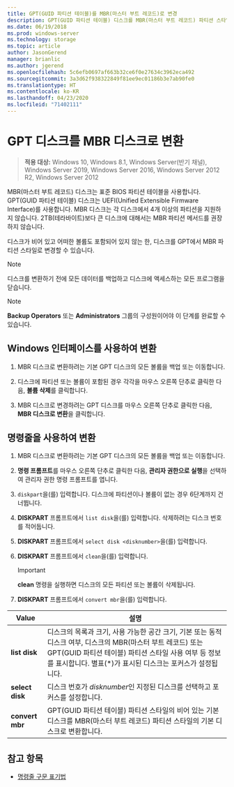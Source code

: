 ```yaml
---
title: GPT(GUID 파티션 테이블)를 MBR(마스터 부트 레코드)로 변경
description: GPT(GUID 파티션 테이블) 디스크를 MBR(마스터 부트 레코드) 파티션 스타일 디스크로 변경하는 방법을 설명합니다.
ms.date: 06/19/2018
ms.prod: windows-server
ms.technology: storage
ms.topic: article
author: JasonGerend
manager: brianlic
ms.author: jgerend
ms.openlocfilehash: 5c6efb0697af663b32ce6f0e27634c3962eca492
ms.sourcegitcommit: 3a3d62f938322849f81ee9ec01186b3e7ab90fe0
ms.translationtype: HT
ms.contentlocale: ko-KR
ms.lasthandoff: 04/23/2020
ms.locfileid: "71402111"
---
```

# <a name="convert-a-gpt-disk-into-an-mbr-disk"></a>GPT 디스크를 MBR 디스크로 변환

> **적용 대상:** Windows 10, Windows 8.1, Windows Server(반기 채널), Windows Server 2019, Windows Server 2016, Windows Server 2012 R2, Windows Server 2012

MBR(마스터 부트 레코드) 디스크는 표준 BIOS 파티션 테이블을 사용합니다. GPT(GUID 파티션 테이블) 디스크는 UEFI(Unified Extensible Firmware Interface)를 사용합니다. MBR 디스크는 각 디스크에서 4개 이상의 파티션을 지원하지 않습니다. 2TB(테라바이트)보다 큰 디스크에 대해서는 MBR 파티션 메서드를 권장하지 않습니다.

디스크가 비어 있고 어떠한 볼륨도 포함되어 있지 않는 한, 디스크를 GPT에서 MBR 파티션 스타일로 변경할 수 있습니다.

> [!NOTE]
> 디스크를 변환하기 전에 모든 데이터를 백업하고 디스크에 액세스하는 모든 프로그램을 닫습니다.

> [!NOTE]
> **Backup Operators** 또는 **Administrators** 그룹의 구성원이어야 이 단계를 완료할 수 있습니다.

## <a name="converting-using-the-windows-interface"></a>Windows 인터페이스를 사용하여 변환

1.  MBR 디스크로 변환하려는 기본 GPT 디스크의 모든 볼륨을 백업 또는 이동합니다.

2.  디스크에 파티션 또는 볼륨이 포함된 경우 각각을 마우스 오른쪽 단추로 클릭한 다음, **볼륨 삭제**를 클릭합니다.

3.  MBR 디스크로 변경하려는 GPT 디스크를 마우스 오른쪽 단추로 클릭한 다음, **MBR 디스크로 변환**을 클릭합니다.

## <a name="converting-using-a-command-line"></a>명령줄을 사용하여 변환

1.  MBR 디스크로 변환하려는 기본 GPT 디스크의 모든 볼륨을 백업 또는 이동합니다.

2.  **명령 프롬프트**를 마우스 오른쪽 단추로 클릭한 다음, **관리자 권한으로 실행**을 선택하여 관리자 권한 명령 프롬프트를 엽니다.

3. `diskpart`을(를) 입력합니다. 디스크에 파티션이나 볼륨이 없는 경우 6단계까지 건너뜁니다.

4.  **DISKPART** 프롬프트에서 `list disk`을(를) 입력합니다. 삭제하려는 디스크 번호를 적어둡니다.

5.  **DISKPART** 프롬프트에서 `select disk <disknumber>`을(를) 입력합니다.

6.  **DISKPART** 프롬프트에서 `clean`을(를) 입력합니다.

    > [!IMPORTANT]
    > **clean** 명령을 실행하면 디스크의 모든 파티션 또는 볼륨이 삭제됩니다.

7.  **DISKPART** 프롬프트에서 `convert mbr`을(를) 입력합니다.

|                Value                  |      설명   |
| ------------------------------------- | -----------------  |
|  <strong>list disk</strong>  | 디스크의 목록과 크기, 사용 가능한 공간 크기, 기본 또는 동적 디스크 여부, 디스크의 MBR(마스터 부트 레코드) 또는 GPT(GUID 파티션 테이블) 파티션 스타일 사용 여부 등 정보를 표시합니다. 별표(\*)가 표시된 디스크는 포커스가 설정됩니다. |
| <strong>select disk</strong> |                                                                                                          디스크 번호가 <em>disknumber</em>인 지정된 디스크를 선택하고 포커스를 설정합니다.                                                                                                           |
| <strong>convert mbr</strong> |                                                                               GPT(GUID 파티션 테이블) 파티션 스타일의 비어 있는 기본 디스크를 MBR(마스터 부트 레코드) 파티션 스타일의 기본 디스크로 변환합니다.                                                                                |

## <a name="see-also"></a>참고 항목

-   [명령줄 구문 표기법](https://technet.microsoft.com/library/cc742449(v=ws.11).aspx)